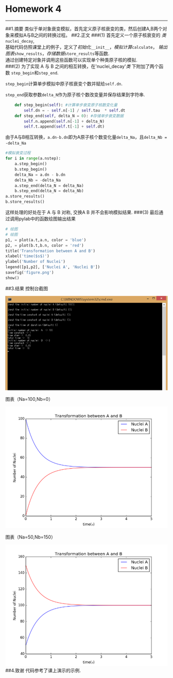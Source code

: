 # Homework 4
---
##1.摘要
类似于单对象衰变模拟，首先定义原子核衰变的类，然后创建A,B两个对象来模拟A与B之间的转换过程。
##2.正文
###(1)
首先定义一个原子核衰变的 *类* `nuclei_decay`,    
基础代码仿照课堂上的例子，定义了*初始化*`__init__`，*模拟计算*`calculate`， *输出图表*`show_results`，*存储数据*`store_results`等函数.    
通过创建特定对象并调用这些函数可以实现单个种类原子核的模拟.    
###(2)
为了实现 A 与 B 之间的相互转换，在'nuclei_decay'*类* 下附加了两个函数 `step_begin`和`step_end`.

`step_begin`计算单步模拟中原子核衰变个数并赋给`self.dn`.

`step_end`获取参数`delta_N`作为原子核个数改变量并保存结果到字符串.
```python
    def step_begin(self): #计算单步衰变原子核数变化量
        self.dn = - self.n[-1] / self.tau  * self.dt
    def step_end(self, delta_N = 0): #存储单步衰变数据
        self.n.append(self.n[-1] + delta_N)
        self.t.append(self.t[-1] + self.dt)
```
由于A与B相互转换，`a.dn-b.dn`即为A原子核个数变化量`delta_Na`，且`delta_Nb = -delta_Na`
```python
#模拟衰变过程
for i in range(a.nstep): 
    a.step_begin()
    b.step_begin()
    delta_Na = a.dn - b.dn
    delta_Nb = -delta_Na
    a.step_end(delta_N = delta_Na)
    b.step_end(delta_N = delta_Nb)
a.store_results()
b.store_results()
```
这样处理的好处在于 A 与 B 对称, 交换A B 并不会影响模拟结果.
###(3)
最后通过调用pylab中的函数绘图输出结果
```python
# 绘图
# 绘图
p1, = plot(a.t,a.n, color = 'blue')
p2, = plot(b.t,b.n, color = 'red')
title('Transformation between A and B')
xlabel('time($s$)')
ylabel('Number of Nuclei')
legend([p1,p2], ['Nuclei A', 'Nuclei B'])
savefig('figure.png')
show()
```
##3.结果
控制台截图

![](https://github.com/Steve-42/compuational_physics_N2014301020077/blob/master/%E6%88%AA%E5%9B%BE.bmp)

图表（Na=100,Nb=0）

![](https://github.com/Steve-42/compuational_physics_N2014301020077/blob/master/Homework4/figure.png)

图表（Na=50,Nb=150）

![](https://github.com/Steve-42/compuational_physics_N2014301020077/blob/master/Homework4/figure2.png)
##4.致谢
代码参考了课上演示的示例.
